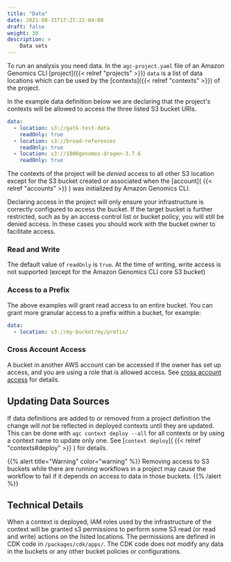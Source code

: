 ```yaml
---
title: "Data"
date: 2021-08-31T17:27:22-04:00
draft: false
weight: 30
description: >
    Data sets
---
```

To run an analysis you need data. In the `agc-project.yaml` file of an Amazon Genomics CLI [project]({{< relref "projects" >}}) `data` is a list of data locations 
which can be used by the [contexts]({{< relref "contexts" >}}) of the project.

In the example data definition below we are declaring that the project's contexts will be allowed to access the three
listed S3 bucket URIs.

```yaml
data:
  - location: s3://gatk-test-data
    readOnly: true
  - location: s3://broad-references
    readOnly: true
  - location: s3://1000genomes-dragen-3.7.6
    readOnly: true
```

The contexts of the project will be *denied* access to all other S3 location except for the S3 bucket created or associated
when the [account]( {{< relref "accounts" >}} ) was initialized by Amazon Genomics CLI.

Declaring access in the project will only ensure your infrastructure is correctly configured to access the bucket. If
the target bucket is further restricted, such as by an access control list or bucket policy, you will still be denied access.
In these cases you should work with the bucket owner to facilitate access.

### Read and Write

The default value of `readOnly` is `true`. At the time of writing, write access is not supported (except for the Amazon Genomics CLI core S3 bucket)

### Access to a Prefix

The above examples will grant read access to an entire bucket. You can grant more granular access to a prefix within a bucket,
for example:

```yaml
data:
  - location: s3://my-bucket/my/prefix/
```

### Cross Account Access

A bucket in another AWS account can be accessed if the owner has set up access, and you are using a role that is allowed access.
See [cross account access](https://aws.amazon.com/premiumsupport/knowledge-center/cross-account-access-s3/) for details.

## Updating Data Sources

If data definitions are added to or removed from a project definition the change will *not* be reflected in deployed contexts
until they are updated. This can be done with `agc context deploy --all` for all contexts or by using a context name to update 
only one. See [`context deploy`]( {{< relref "contexts#deploy" >}} ) for details.

{{% alert title="Warning" color="warning" %}}
Removing access to S3 buckets while there are running workflows in a project may cause the workflow to fail if it depends
on access to data in those buckets.
{{% /alert %}}

## Technical Details

When a context is deployed, IAM roles used by the infrastructure of the context will be granted s3 permissions to perform
some S3 read (or read and write) actions on the listed locations. The permissions are defined in CDK code in `/packages/cdk/apps/`.
The CDK code does not modify any data in the buckets or any other bucket policies or configurations.

